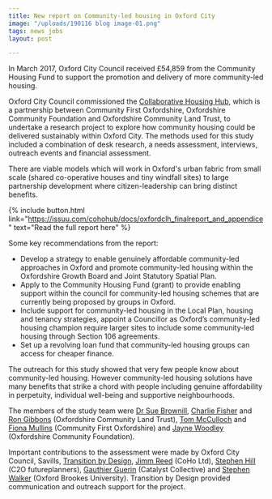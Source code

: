 ```yaml
---
title: New report on Community-led housing in Oxford City
image: "/uploads/190116 blog image-01.png"
tags: news jobs
layout: post

---
```

In March 2017, Oxford City Council received £54,859 from the Community Housing Fund to support the promotion and delivery of more community-led housing.

Oxford City Council commissioned the [Collaborative Housing Hub](http://COLLABORATIVEHOUSING.ORG.UK), which is a partnership between Community First Oxfordshire, Oxfordshire Community Foundation and Oxfordshire Community Land Trust, to undertake a research project to explore how community housing could be delivered sustainably within Oxford City. The methods used for this study included a combination of desk research, a needs assessment, interviews, outreach events and financial assessment.

There are viable models which will work in Oxford's urban fabric from small scale (shared co-operative houses and tiny windfall sites) to large partnership development where citizen-leadership can bring distinct benefits.

{% include button.html link="https://issuu.com/cohohub/docs/oxfordclh_finalreport_and_appendice" text="Read the full report here" %}

Some key recommendations from the report:

* Develop a strategy to enable genuinely affordable community-led approaches in Oxford and promote community-led housing within the Oxfordshire Growth Board and Joint Statutory Spatial Plan.
* Apply to the Community Housing Fund (grant) to provide enabling support within the council for community-led housing schemes that are currently being proposed by groups in Oxford.
* Include support for community-led housing in the Local Plan, housing and tenancy strategies, appoint a Councillor as Oxford’s community-led housing champion require larger sites to include some community-led housing through Section 106 agreements.
* Set up a revolving loan fund that community-led housing groups can access for cheaper finance.

The outreach for this study showed that very few people know about community-led housing. However community-led housing solutions have many benefits that strike a chord with people including genuine affordability in perpetuity, individual well-being and supportive neighbourhoods.

The members of the study team were [Dr Sue Brownill](https://www.brookes.ac.uk/templates/pages/staff.aspx?uid=p0070247), [Charlie Fisher](https://twitter.com/Fisher_Charlie) and [Ron Gibbons](https://www.linkedin.com/in/ron-gibbons-6361a311/) (Oxfordshire Community Land Trust), [Tom McCulloch](https://www.linkedin.com/in/tom-mcculloch-090a9061/) and [Fiona Mullins](https://www.linkedin.com/in/fiona-mullins-82b91a39/) (Community First Oxfordshire) and [Jayne Woodley](https://www.linkedin.com/in/jaynewoodley/?originalSubdomain=uk) (Oxfordshire Community Foundation).

Important contributions to the assessment were made by Oxford City Council, Savills, [Transition by Design](www.transitionbydesign.org), [Jimm Reed](https://www.linkedin.com/in/jimm-reed-4b782723/) (CoHo Ltd), [Stephen Hill](https://www.linkedin.com/in/stephenhillfutureplanning/) (C2O futureplanners), [Gauthier Guerin](https://www.linkedin.com/in/gauthier-guerin-6a0a667b/) (Catalyst Collective) and [Stephen Walker](https://www.linkedin.com/in/stephen-walker-95a23281/) (Oxford Brookes University). Transition by Design provided communication and outreach support for the project.